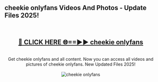 <h2>cheekie onlyfans Videos And Photos - Update Files 2025!</h2>
<br>
<div align="center">
<h2><a href="https://linkcuts.com/hfmhzwbr" rel="nofollow">🔴 CLICK HERE 🌐==►► cheekie onlyfans</a></h2>
<br>
Get cheekie onlyfans and all content. Now you can access all videos and pictures of cheekie onlyfans. New Updated Files 2025!
<br>
<br>
<a href="https://linkcuts.com/hfmhzwbr" rel="nofollow" data-target="animated-image.originalLink"><img src="https://i.ibb.co.com/WyWwxjT/player-gif2.gif" alt="cheekie onlyfans" style="max-width: 100%; display: inline-block;" data-target="animated-image.originalImage"></a>
</div>
<br>